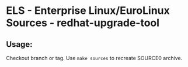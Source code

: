 # ELS - Enterprise Linux/EuroLinux Sources - redhat-upgrade-tool
 
## Usage:
  Checkout branch or tag. Use `make sources` to recreate  SOURCE0 archive.
